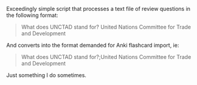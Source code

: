 Exceedingly simple script that processes a text file of review questions in the
following format:

> What does UNCTAD stand for?
> United Nations Committee for Trade and Development
> 

And converts into the format demanded for Anki flashcard import, ie:

> What does UNCTAD stand for?;United Nations Committee for Trade and Development

Just something I do sometimes.
